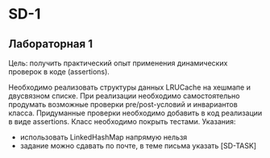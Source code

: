 # SD-1
## Лабораторная 1
Цель: получить практический опыт применения динамических проверок в коде (assertions).

Необходимо реализовать структуры данных LRUCache на хешмапе и двусвязном списке. При
реализации необходимо самостоятельно продумать возможные проверки pre/post-условий и
инвариантов класса. Придуманные проверки необходимо добавить в код реализации в виде
assertions. Класс необходимо покрыть тестами.
Указания:
* использовать LinkedHashMap напрямую нельзя
* задание можно сдавать по почте, в теме письма указать [SD-TASK]
